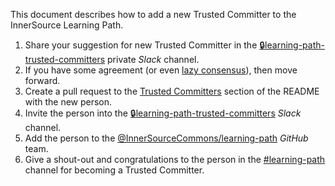 This document describes how to add a new Trusted Committer to the InnerSource Learning Path.

1. Share your suggestion for new Trusted Committer in the [:lock:learning-path-trusted-committers][learning-path-trusted-committers] private _Slack_ channel.
2. If you have some agreement (or even [lazy consensus](https://community.apache.org/committers/lazyConsensus.html)), then move forward.
3. Create a pull request to the [Trusted Committers] section of the README with the new person.
4. Invite the person into the [:lock:learning-path-trusted-committers][learning-path-trusted-committers] _Slack_ channel.
5. Add the person to the [@InnerSourceCommons/learning-path] _GitHub_ team.
6. Give a shout-out and congratulations to the person in the [#learning-path] channel for becoming a Trusted Committer.

[learning-path-trusted-committers]: https://app.slack.com/client/T04PXKRM0/C04LPD850LE
[Trusted Committers]: https://github.com/InnerSourceCommons/InnerSourceLearningPath/blob/main/README.md#trusted-committers
[#learning-path-core]: https://app.slack.com/client/T04PXKRM0/C024235AURZ
[#learning-path]: https://app.slack.com/client/T04PXKRM0/CARTU4XV2
[@InnerSourceCommons/learning-path]: https://github.com/orgs/InnerSourceCommons/teams/learning-path
